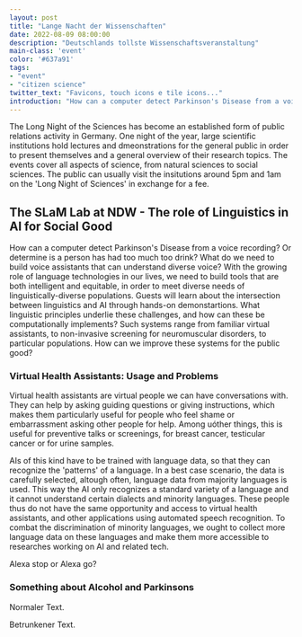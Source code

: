 ```yaml
---
layout: post
title: "Lange Nacht der Wissenschaften"
date: 2022-08-09 08:00:00
description: "Deutschlands tollste Wissenschaftsveranstaltung"
main-class: 'event'
color: '#637a91'
tags:
- "event"
- "citizen science"
twitter_text: "Favicons, touch icons e tile icons..."
introduction: "How can a computer detect Parkinson's Disease from a voice recording? Or determine whether a person has had too much too drink? What do we need to build voice assistants that can understand diverse voices?"
---
```


The Long Night of the Sciences has become an established form of public relations activity in Germany. One night of the year, large scientific institutions hold lectures and dmeonstrations for the general public in order to present themselves and a general overview of their research topics. The events cover all aspects of science, from natural sciences to social sciences. The public can usually visit the insitutions around 5pm and 1am on the 'Long Night of Sciences' in exchange for a fee.   

## The SLaM Lab at NDW - The role of Linguistics in AI for Social Good
How can a computer detect Parkinson's Disease from a voice recording? Or determine is a person has had too much too drink? What do we need to build voice assistants that can understand diverse voice? With the growing role of language technologies in our lives, we need to build tools that are both intelligent and equitable, in order to meet diverse needs of linguistically-diverse populations. Guests will learn about the intersection between linguistics and AI through hands-on demonstartions. What linguistic principles underlie these challenges, and how can these be computationally implements? Such systems range from familiar virtual assistants, to non-invasive screening for neuromuscular disorders, to particular populations. How can we improve these systems for the public good? 


### Virtual Health Assistants: Usage and Problems 
Virtual health assistants are virtual people we can have conversations with. They can help by asking guiding questions or giving instructions, which makes them particularly useful for people who feel shame or embarrassment asking other people for help. Among uóther things, this is useful for preventive talks or screenings, for breast cancer, testicular cancer or for urine samples. 

AIs of this kind have to be trained with language data, so that they can recognize the 'patterns' of a language. In a best case scenario, the data is carefully selected, altough often, language data from majority languages is used. This way the AI only recognizes a standard variety of a language and it cannot understand certain dialects and minority languages. These people thus do not have the same opportunity and access to virtual health assistants, and other applications using automated speech recognition. To combat the discrimination of minority languages, we ought to collect more language data on these languages and make them more accessible to researches working on AI and related tech.   

Alexa stop or Alexa go?

### Something about Alcohol and Parkinsons
Normaler Text.

Betrunkener Text. 

